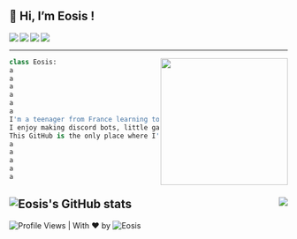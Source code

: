 <h2>👋 Hi, I’m Eosis !</h2> 
<img align='left' src="https://forthebadge.com/images/badges/powered-by-black-magic.svg" >
<img align='left' src="https://forthebadge.com/images/badges/powered-by-oxygen.svg" >
<img align='left' src="https://forthebadge.com/images/badges/uses-badges.svg" >
<img align='left' src="https://forthebadge.com/images/badges/open-source.svg" >


<!-- ![GitHub metrics](https://metrics.lecoq.io/eosiswastaken) -->  
<br>

---

<img align='right' src="https://media.giphy.com/media/M9gbBd9nbDrOTu1Mqx/giphy.gif" width="230">

```python
class Eosis:
a
a
a
a
a
a
I'm a teenager from France learning to code. In the future, I'd like to work in the IT industry, but I ddon't really know where, or what specific job tho. For now I'm learning Python and I'm having fun building little projects, and I'll soon learn JavaScript ! 
I enjoy making discord bots, little games, and proofs of concept, looots of them.
This GitHub is the only place where I'll post everything about programming, since I don't have a website, or other programming related social medias. 
a
a
a
a
a


```

![Eosis's GitHub stats](https://github-readme-stats.vercel.app/api?username=eosiswastaken&show_icons=true&count_private=true&theme=codeSTACKr)
<img align='right' src='https://github-readme-stats.vercel.app/api/top-langs/?username=EosisWasTaken&langs_count=10&theme=codeSTACKr&layout=compact'>
---
![Profile Views](https://komarev.com/ghpvc/?username=EosisWasTaken&style=flat-square&label=Views&color=yellow) | With ❤️ by ![Eosis](https://github.com/EosisWasTaken)


